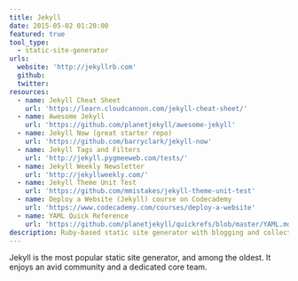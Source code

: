 ```yaml
---
title: Jekyll
date: 2015-05-02 01:20:00
featured: true
tool_type:
  - static-site-generator
urls:
  website: 'http://jekyllrb.com'
  github:
  twitter:
resources:
  - name: Jekyll Cheat Sheet
    url: 'https://learn.cloudcannon.com/jekyll-cheat-sheet/'
  - name: Awesome Jekyll
    url: 'https://github.com/planetjekyll/awesome-jekyll'
  - name: Jekyll Now (great starter repo)
    url: 'https://github.com/barryclark/jekyll-now'
  - name: Jekyll Tags and Filters
    url: 'http://jekyll.pygmeeweb.com/tests/'
  - name: Jekyll Weekly Newsletter
    url: 'http://jekyllweekly.com/'
  - name: Jekyll Theme Unit Test
    url: 'https://github.com/mmistakes/jekyll-theme-unit-test'
  - name: Deploy a Website (Jekyll) course on Codecademy
    url: 'https://www.codecademy.com/courses/deploy-a-website'
  - name: YAML Quick Reference
    url: 'https://github.com/planetjekyll/quickrefs/blob/master/YAML.md'
description: Ruby-based static site generator with blogging and collections
---
```



Jekyll is the most popular static site generator, and among the oldest. It enjoys an avid community and a dedicated core team.
